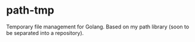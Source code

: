 # path-tmp
Temporary file management for Golang. Based on my path library (soon to be separated into a repository).
